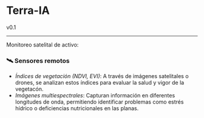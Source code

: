 # Terra-IA
v0.1

---

Monitoreo satelital de activo:


### 🛰️ **Sensores remotos**
- *Índices de vegetación (NDVI, EVI)*: A través de imágenes satelitales o drones, se analizan estos índices para evaluar la salud y vigor de la vegetacón.
- *Imágenes multiespectrales*: Capturan información en diferentes longitudes de onda, permitiendo identificar problemas como estrés hídrico o deficiencias nutricionales en las planas.

